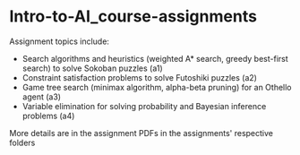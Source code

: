 # Intro-to-AI_course-assignments
Assignment topics include:  
  - Search algorithms and heuristics (weighted A* search, greedy best-first search) to solve Sokoban puzzles (a1)  
  - Constraint satisfaction problems to solve Futoshiki puzzles (a2)  
  - Game tree search (minimax algorithm, alpha-beta pruning) for an Othello agent (a3)  
  - Variable elimination for solving probability and Bayesian inference problems (a4)  

More details are in the assignment PDFs in the assignments' respective folders  
